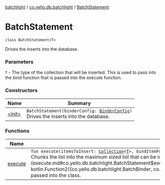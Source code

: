 [batchlight](../../index.md) / [co.yello.db.batchlight](../index.md) / [BatchStatement](index.md)

# BatchStatement

`class BatchStatement<T>`

Drives the inserts into the database.

### Parameters

`T` - The type of the collection that will be inserted. This is used to pass into the bind function that is
passed into the execute function.

### Constructors

| Name | Summary |
|---|---|
| [&lt;init&gt;](-init-.md) | `BatchStatement(binderConfig: `[`BinderConfig`](../-binder-config/index.md)`)`<br>Drives the inserts into the database. |

### Functions

| Name | Summary |
|---|---|
| [execute](execute.md) | `fun execute(itemsToInsert: `[`Collection`](https://kotlinlang.org/api/latest/jvm/stdlib/kotlin.collections/-collection/index.html)`<`[`T`](index.md#T)`>, bindItemFunction: `[`BatchBinder`](../-batch-binder/index.md)`.(`[`T`](index.md#T)`) -> `[`Unit`](https://kotlinlang.org/api/latest/jvm/stdlib/kotlin/-unit/index.html)`): `[`Unit`](https://kotlinlang.org/api/latest/jvm/stdlib/kotlin/-unit/index.html)<br>Chunks the list into the maximum sized list that can be inserted at a time, then executes the insert with the [bindItemFunction](execute.md#co.yello.db.batchlight.BatchStatement$execute(kotlin.collections.Collection((co.yello.db.batchlight.BatchStatement.T)), kotlin.Function2((co.yello.db.batchlight.BatchBinder, co.yello.db.batchlight.BatchStatement.T, kotlin.Unit)))/bindItemFunction) passed into the class. |
